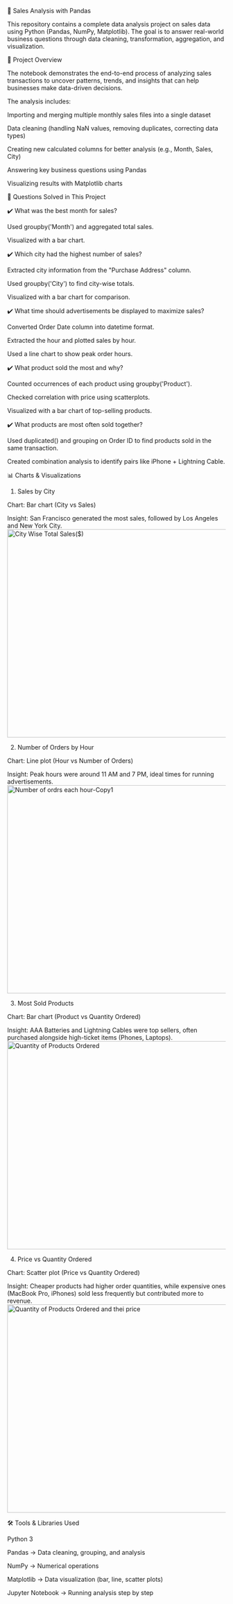 🛒 Sales Analysis with Pandas

This repository contains a complete data analysis project on sales data using Python (Pandas, NumPy, Matplotlib). The goal is to answer real-world business questions through data cleaning, transformation, aggregation, and visualization.

📘 Project Overview

The notebook demonstrates the end-to-end process of analyzing sales transactions to uncover patterns, trends, and insights that can help businesses make data-driven decisions.

The analysis includes:

Importing and merging multiple monthly sales files into a single dataset

Data cleaning (handling NaN values, removing duplicates, correcting data types)

Creating new calculated columns for better analysis (e.g., Month, Sales, City)

Answering key business questions using Pandas

Visualizing results with Matplotlib charts

🔎 Questions Solved in This Project

✔️ What was the best month for sales?

Used groupby('Month') and aggregated total sales.

Visualized with a bar chart.

✔️ Which city had the highest number of sales?

Extracted city information from the "Purchase Address" column.

Used groupby('City') to find city-wise totals.

Visualized with a bar chart for comparison.

✔️ What time should advertisements be displayed to maximize sales?

Converted Order Date column into datetime format.

Extracted the hour and plotted sales by hour.

Used a line chart to show peak order hours.

✔️ What product sold the most and why?

Counted occurrences of each product using groupby('Product').

Checked correlation with price using scatterplots.

Visualized with a bar chart of top-selling products.

✔️ What products are most often sold together?

Used duplicated() and grouping on Order ID to find products sold in the same transaction.

Created combination analysis to identify pairs like iPhone + Lightning Cable.

📊 Charts & Visualizations

1. Sales by City

Chart: Bar chart (City vs Sales)

Insight: San Francisco generated the most sales, followed by Los Angeles and New York City.
<img width="640" height="480" alt="City Wise Total Sales($)" src="https://github.com/user-attachments/assets/22dc95ae-f333-4a09-93ff-9792f46553fc" />


2. Number of Orders by Hour

Chart: Line plot (Hour vs Number of Orders)

Insight: Peak hours were around 11 AM and 7 PM, ideal times for running advertisements.
<img width="640" height="480" alt="Number of ordrs each hour-Copy1" src="https://github.com/user-attachments/assets/ea4c411a-4636-4590-b46f-2ac9b8157f23" />

3. Most Sold Products

Chart: Bar chart (Product vs Quantity Ordered)

Insight: AAA Batteries and Lightning Cables were top sellers, often purchased alongside high-ticket items (Phones, Laptops).
<img width="640" height="480" alt="Quantity of Products Ordered" src="https://github.com/user-attachments/assets/fa0d3c12-1132-413c-91b4-186183f410b2" />

4. Price vs Quantity Ordered

Chart: Scatter plot (Price vs Quantity Ordered)

Insight: Cheaper products had higher order quantities, while expensive ones (MacBook Pro, iPhones) sold less frequently but contributed more to revenue.
<img width="640" height="480" alt="Quantity of Products Ordered and thei price" src="https://github.com/user-attachments/assets/b750499e-9001-43a7-ad0d-a35acb76a49e" />


🛠️ Tools & Libraries Used

Python 3

Pandas → Data cleaning, grouping, and analysis

NumPy → Numerical operations

Matplotlib → Data visualization (bar, line, scatter plots)

Jupyter Notebook → Running analysis step by step


